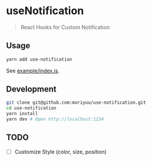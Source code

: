 # useNotification

> React Hooks for Custom Notification

## Usage

```bash
yarn add use-notification
```

See [example/index.js](https://github.com/moriyuu/use-notification/blob/master/example/index.js).

## Development

```bash
git clone git@github.com:moriyuu/use-notification.git
cd use-notification
yarn install
yarn dev # Open http://localhost:1234
```

## TODO

- [ ] Customize Style (color, size, position)
